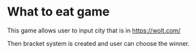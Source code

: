 # What to eat game

This game allows user to input city that is in https://wolt.com/

Then bracket system is created and user can choose the winner.
